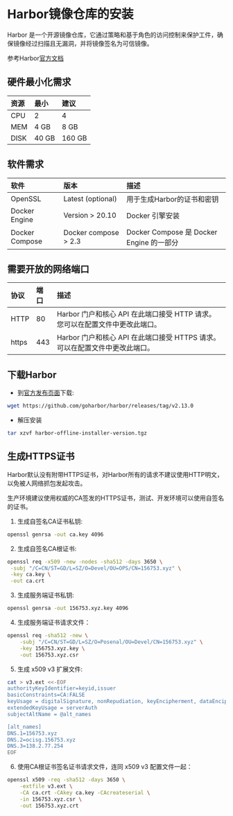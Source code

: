 # Harbor镜像仓库的安装

Harbor 是一个开源镜像仓库，它通过策略和基于角色的访问控制来保护工件，确保镜像经过扫描且无漏洞，并将镜像签名为可信镜像。

参考Harbor[官方文档](https://goharbor.io/docs/2.13.0/install-config/)

## 硬件最小化需求

|资源|最小|建议|
|:----|:---|:----|
|CPU|2   |4   |
|MEM|4 GB|8 GB|
|DISK|40 GB|160 GB|

## 软件需求

|软件|版本|描述|
|:----|:---|:----|
|OpenSSL|Latest (optional)|用于生成Harbor的证书和密钥|
|Docker Engine|Version > 20.10|Docker 引擎安装|
|Docker Compose|Docker compose > 2.3|Docker Compose 是 Docker Engine 的一部分|

## 需要开放的网络端口

|协议|端口|描述|
|:----|:---|:----|
|HTTP |80  |Harbor 门户和核心 API 在此端口接受 HTTP 请求。您可以在配置文件中更改此端口。|
|https|443|Harbor 门户和核心 API 在此端口接受 HTTPS 请求。可以在配置文件中更改此端口。|

## 下载Harbor

- 到[官方发布页面](https://github.com/goharbor/harbor/releases/tag/v2.13.0)下载:

```bash
wget https://github.com/goharbor/harbor/releases/tag/v2.13.0
```

- 解压安装

```bash
tar xzvf harbor-offline-installer-version.tgz
```

## 生成HTTPS证书

Harbor默认没有附带HTTPS证书，对Harbor所有的请求不建议使用HTTP明文，以免被人网络抓包发起攻击。

生产环境建议使用权威的CA签发的HTTPS证书，测试、开发环境可以使用自签名的证书。

1. 生成自签名CA证书私钥:

```bash
openssl genrsa -out ca.key 4096
```

2. 生成自签名CA根证书:

```bash
openssl req -x509 -new -nodes -sha512 -days 3650 \
 -subj "/C=CN/ST=GD/L=SZ/O=Devel/OU=OPS/CN=156753.xyz" \
 -key ca.key \
 -out ca.crt
```

3. 生成服务端证书私钥:

```bash
openssl genrsa -out 156753.xyz.key 4096
```

4. 生成服务端证书请求文件：

```bash
openssl req -sha512 -new \
    -subj "/C=CN/ST=GD/L=SZ/O=Posenal/OU=Devel/CN=156753.xyz" \
    -key 156753.xyz.key \
    -out 156753.xyz.csr
```

5. 生成 x509 v3 扩展文件:

```bash
cat > v3.ext <<-EOF
authorityKeyIdentifier=keyid,issuer
basicConstraints=CA:FALSE
keyUsage = digitalSignature, nonRepudiation, keyEncipherment, dataEncipherment
extendedKeyUsage = serverAuth
subjectAltName = @alt_names

[alt_names]
DNS.1=156753.xyz
DNS.2=ocisg.156753.xyz
DNS.3=138.2.77.254
EOF
```

6. 使用CA根证书签名证书请求文件，连同 x509 v3 配置文件一起：

```bash
openssl x509 -req -sha512 -days 3650 \
    -extfile v3.ext \
    -CA ca.crt -CAkey ca.key -CAcreateserial \
    -in 156753.xyz.csr \
    -out 156753.xyz.crt
```


